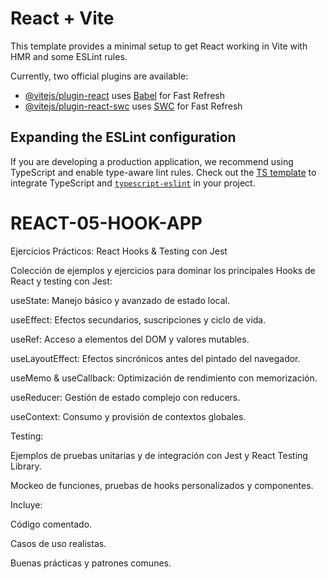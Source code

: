 # React + Vite

This template provides a minimal setup to get React working in Vite with HMR and some ESLint rules.

Currently, two official plugins are available:

- [@vitejs/plugin-react](https://github.com/vitejs/vite-plugin-react/blob/main/packages/plugin-react/README.md) uses [Babel](https://babeljs.io/) for Fast Refresh
- [@vitejs/plugin-react-swc](https://github.com/vitejs/vite-plugin-react-swc) uses [SWC](https://swc.rs/) for Fast Refresh

## Expanding the ESLint configuration

If you are developing a production application, we recommend using TypeScript and enable type-aware lint rules. Check out the [TS template](https://github.com/vitejs/vite/tree/main/packages/create-vite/template-react-ts) to integrate TypeScript and [`typescript-eslint`](https://typescript-eslint.io) in your project.

# REACT-05-HOOK-APP

Ejercicios Prácticos: React Hooks & Testing con Jest

Colección de ejemplos y ejercicios para dominar los principales Hooks de React y testing con Jest:

useState: Manejo básico y avanzado de estado local.

useEffect: Efectos secundarios, suscripciones y ciclo de vida.

useRef: Acceso a elementos del DOM y valores mutables.

useLayoutEffect: Efectos sincrónicos antes del pintado del navegador.

useMemo & useCallback: Optimización de rendimiento con memorización.

useReducer: Gestión de estado complejo con reducers.

useContext: Consumo y provisión de contextos globales.

Testing:

Ejemplos de pruebas unitarias y de integración con Jest y React Testing Library.

Mockeo de funciones, pruebas de hooks personalizados y componentes.

Incluye:

Código comentado.

Casos de uso realistas.

Buenas prácticas y patrones comunes.
